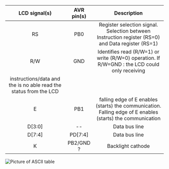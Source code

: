 | **LCD signal(s)** | **AVR pin(s)** | **Description** |
   | :-: | :-: | :-: |
   | RS | PB0  | Register selection signal. Selection between Instruction register (RS=0) and Data register (RS=1) |
   | R/W | GND | Identifies read (R/W=1) or write (R/W=0) operation. If R/W=GND : the LCD could only receiving 
                 instructions/data and the is no able read the status from the LCD |
   | E | PB1  | falling edge of E enables (starts) the communication. Falling edge of E enables (starts) the communication |
   | D[3:0] | -- | Data bus line |
   | D[7:4] | PD[7:4]  | Data bus line |
   | K | PB2/GND ?  | Backlight cathode |


   ![Picture of ASCII table]()